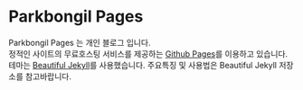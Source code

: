 # Parkbongil Pages

Parkbongil Pages 는 개인 블로그 입니다.  
정적인 사이트의 무료호스팅 서비스를 제공하는 [Github Pages](https://pages.github.com/)를 이용하고 있습니다. 테마는 [Beautiful Jekyll](https://github.com/daattali/beautiful-jekyll)를 사용했습니다. 주요특징 및 사용법은 Beautiful Jekyll 저장소를 참고바랍니다.